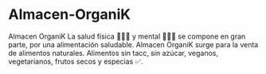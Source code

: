 # Almacen-OrganiK
Almacen OrganiK
La salud física  🏃🏻‍♂️ y mental 🧘🏼‍♀️ se compone en gran parte, por una alimentación saludable. Almacen OrganiK surge para la venta de alimentos naturales.
Alimentos sin tacc, sin azúcar, veganos, vegetarianos, frutos secos y especias ✅.
